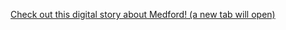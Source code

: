 <div class='resource-external'>

[Check out this digital story about Medford! (a new tab will open)](http://prezi.com/jymvv-lctslu/untitled-prezi/?kw=view-jymvv-lctslu&rc=ref-37310803)

</div>
